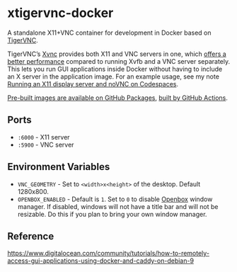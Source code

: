 # xtigervnc-docker

A standalone X11+VNC container for development in Docker based on [TigerVNC](https://tigervnc.org/).

TigerVNC’s [Xvnc](https://tigervnc.org/doc/Xvnc.html) provides both X11 and VNC servers in one, which [offers a better performance][whytiger] compared to running Xvfb and a VNC server separately. This lets you run GUI applications inside Docker without having to include an X server in the application image. For an example usage, see my note [Running an X11 display server and noVNC on Codespaces](https://notes.dt.in.th/CodespacesDisplayServer).

[Pre-built images are available on GitHub Packages](https://github.com/dtinth/xtigervnc-docker/pkgs/container/xtigervnc-docker), [built by GitHub Actions](https://github.com/dtinth/xtigervnc-docker/blob/main/.github/workflows/docker-publish.yml).

[whytiger]: https://www.digitalocean.com/community/tutorials/how-to-remotely-access-gui-applications-using-docker-and-caddy-on-debian-9#:~:text=For%20this%20container%2C%20you%20are%20using%20TigerVNC%20and%20its%20built%2Din%20VNC%20server.%20This%20has%20a%20number%20of%20advantages%20over%20using%20a%20separate%20X11%20and%20VNC%20server

## Ports

- `:6000` - X11 server
- `:5900` - VNC server

## Environment Variables

- `VNC_GEOMETRY` - Set to `<width>x<height>` of the desktop. Default 1280x800.
- `OPENBOX_ENABLED` - Default is `1`. Set to `0` to disable [Openbox](http://openbox.org/wiki/Main_Page) window manager. If disabled, windows will not have a title bar and will not be resizable. Do this if you plan to bring your own window manager.

## Reference

<https://www.digitalocean.com/community/tutorials/how-to-remotely-access-gui-applications-using-docker-and-caddy-on-debian-9>
